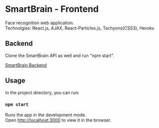 # SmartBrain - Frontend

Face recognition web application. <br/>
Technolgies: React.js, AJAX, React-Particles.js, Tachyons(CSS3), Heroku

## Backend 

Clone the SmartBrain API as well and run "npm start".

[SmartBrain Backend](https://github.com/Jenkins1128/smart-brain-api)

## Usage

In the project directory, you can run:

### `npm start`

Runs the app in the development mode.\
Open [http://localhost:3000](http://localhost:3000) to view it in the browser.


